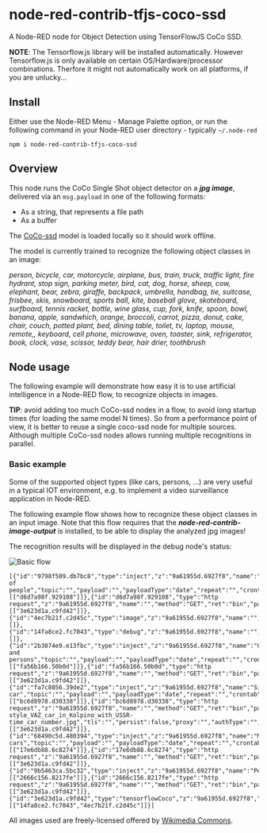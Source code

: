 # node-red-contrib-tfjs-coco-ssd

A Node-RED node for Object Detection using TensorFlowJS CoCo SSD.

**NOTE**: The Tensorflow.js library will be installed automatically.  However Tensorflow.js is only available on certain OS/Hardware/processor combinations.  Therfore it might not automatically work on all platforms, if you are unlucky...

## Install

Either use the Node-RED Menu - Manage Palette option, or run the following command in your Node-RED user directory - typically `~/.node-red`

    npm i node-red-contrib-tfjs-coco-ssd

## Overview

This node runs the CoCo Single Shot object detector on a ***jpg image***, delivered via an ```msg.payload``` in one of the following formats:
+ As a string, that represents a file path
+ As a buffer

The [CoCo-ssd](https://github.com/tensorflow/tfjs-models/tree/master/coco-ssd) model is loaded locally so it should work offline.  

The model is currently trained to recognize the following object classes in an image:

*person, bicycle, car, motorcycle, airplane, bus, train, truck, traffic light, fire hydrant, stop sign, parking meter, bird, cat, dog, horse, sheep, cow, elephant, bear, zebra, giraffe, backpack, umbrella, handbag, tie, suitcase, frisbee, skis, snowboard, sports ball, kite, baseball glove, skateboard, surfboard, tennis racket, bottle, wine glass, cup, fork, knife, spoon, bowl, banana, apple, sandwhich, orange, broccoli, carrot, pizza, donut, cake, chair, couch, potted plant, bed, dining table, toilet, tv, laptop, mouse, remote,, keyboard, cell phone, microwave, oven, toaster, sink, refrigerator, book, clock, vase, scissor, teddy bear, hair drier, toothbrush*

## Node usage

The following example will demonstrate how easy it is to use artificial intelligence in a Node-RED flow, to recognize objects in images.

**TIP**: avoid adding too much CoCo-ssd nodes in a flow, to avoid long startup times (for loading the same model N times).   So from a performance point of view, it is better to reuse a single coco-ssd node for multiple sources.  Although multiple CoCo-ssd nodes allows running multiple recognitions in parallel.

### Basic example

Some of the supported object types (like cars, persons, ...) are very useful in a typical IOT environment, e.g. to implement a video surveillance application in Node-RED.

The following example flow shows how to recognize these object classes in an input image.  Note that this flow requires that the ***node-red-contrib-image-output*** is installed, to be able to display the analyzed jpg images!

The recognition results will be displayed in the debug node's status:

![Basic flow](https://user-images.githubusercontent.com/14224149/78180237-c5a89c00-7462-11ea-80f7-fb6b7637f718.png)

```
[{"id":"9798f509.db7bc8","type":"inject","z":"9a61955d.6927f8","name":"Group of people","topic":"","payload":"","payloadType":"date","repeat":"","crontab":"","once":false,"onceDelay":0.1,"x":260,"y":920,"wires":[["d6d7a98f.929108"]]},{"id":"d6d7a98f.929108","type":"http request","z":"9a61955d.6927f8","name":"","method":"GET","ret":"bin","paytoqs":false,"url":"https://upload.wikimedia.org/wikipedia/commons/b/b3/Team_Queerala.jpg","tls":"","persist":false,"proxy":"","authType":"","x":490,"y":920,"wires":[["3e623d1a.c9fd42"]]},{"id":"4ec7b21f.c2d45c","type":"image","z":"9a61955d.6927f8","name":"","width":"250","data":"image","dataType":"msg","thumbnail":false,"active":true,"x":920,"y":1000,"wires":[]},{"id":"14fa8ce2.fc7043","type":"debug","z":"9a61955d.6927f8","name":"","active":true,"tosidebar":true,"console":false,"tostatus":true,"complete":"classes","targetType":"msg","x":910,"y":920,"wires":[]},{"id":"2b3074e9.e13fbc","type":"inject","z":"9a61955d.6927f8","name":"Cars and persons","topic":"","payload":"","payloadType":"date","repeat":"","crontab":"","once":false,"onceDelay":0.1,"x":270,"y":980,"wires":[["fa56b166.50b0d"]]},{"id":"fa56b166.50b0d","type":"http request","z":"9a61955d.6927f8","name":"","method":"GET","ret":"bin","paytoqs":false,"url":"https://upload.wikimedia.org/wikipedia/commons/9/9d/Pedestrian_checking_before_crossing_the_road.jpg","tls":"","persist":false,"proxy":"","authType":"","x":490,"y":980,"wires":[["3e623d1a.c9fd42"]]},{"id":"fa7c8056.39de2","type":"inject","z":"9a61955d.6927f8","name":"Single car","topic":"","payload":"","payloadType":"date","repeat":"","crontab":"","once":false,"onceDelay":0.1,"x":240,"y":1040,"wires":[["bc6d8978.d30338"]]},{"id":"bc6d8978.d30338","type":"http request","z":"9a61955d.6927f8","name":"","method":"GET","ret":"bin","paytoqs":false,"url":"https://upload.wikimedia.org/wikipedia/commons/c/cb/Old-style_VAZ_car_in_Kolpino_with_USSR-time_car_number.jpg","tls":"","persist":false,"proxy":"","authType":"","x":490,"y":1040,"wires":[["3e623d1a.c9fd42"]]},{"id":"68490c5d.480394","type":"inject","z":"9a61955d.6927f8","name":"Multiple cars","topic":"","payload":"","payloadType":"date","repeat":"","crontab":"","once":false,"onceDelay":0.1,"x":250,"y":1100,"wires":[["17e6db88.6c8274"]]},{"id":"17e6db88.6c8274","type":"http request","z":"9a61955d.6927f8","name":"","method":"GET","ret":"bin","paytoqs":false,"url":"https://upload.wikimedia.org/wikipedia/commons/3/36/Movement_and_cars.jpg","tls":"","persist":false,"proxy":"","authType":"","x":490,"y":1100,"wires":[["3e623d1a.c9fd42"]]},{"id":"9b5463ca.5bc32","type":"inject","z":"9a61955d.6927f8","name":"Pedestrians","topic":"","payload":"","payloadType":"date","repeat":"","crontab":"","once":false,"onceDelay":0.1,"x":250,"y":1160,"wires":[["2666c156.8217fe"]]},{"id":"2666c156.8217fe","type":"http request","z":"9a61955d.6927f8","name":"","method":"GET","ret":"bin","paytoqs":false,"url":"https://upload.wikimedia.org/wikipedia/commons/3/3f/Pedestrian_crossing_street.jpg","tls":"","persist":false,"proxy":"","authType":"","x":490,"y":1160,"wires":[["3e623d1a.c9fd42"]]},{"id":"3e623d1a.c9fd42","type":"tensorflowCoco","z":"9a61955d.6927f8","name":"","modelUrl":"http://localhost:1880/coco/model.json","scoreThreshold":0.5,"passthru":true,"x":690,"y":920,"wires":[["14fa8ce2.fc7043","4ec7b21f.c2d45c"]]}]
```
All images used are freely-licensed offered by [Wikimedia Commons](https://commons.wikimedia.org/wiki/Commons:Welcome).
